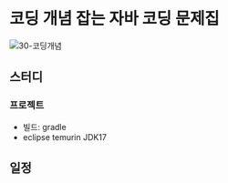 # 코딩 개념 잡는 자바 코딩 문제집

![30-코딩개념](https://github.com/haruharu-study/java-coding-problems/assets/70520674/cc8ce6dc-191b-4984-b8f9-861a27047990)

## 스터디

### 프로젝트

- 빌드: gradle
- eclipse temurin JDK17 

## 일정

